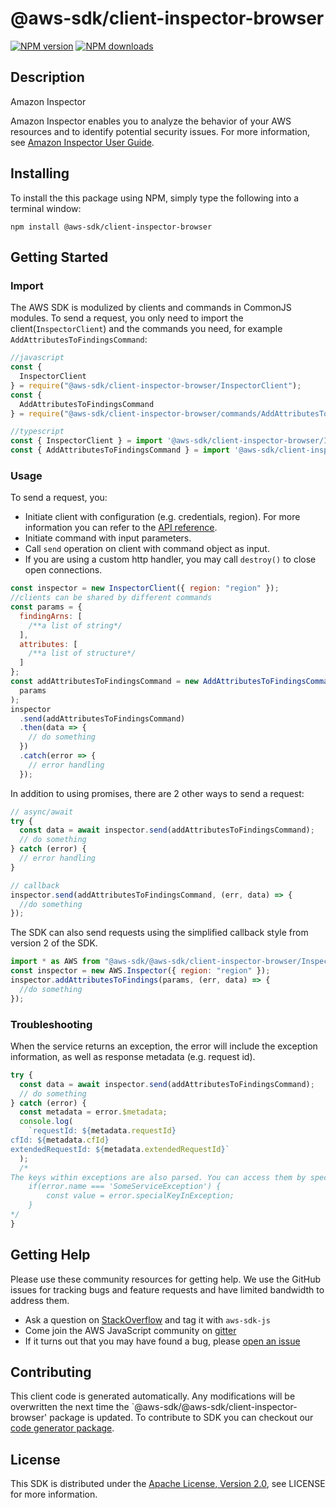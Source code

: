 # @aws-sdk/client-inspector-browser

[![NPM version](https://img.shields.io/npm/v/@aws-sdk/client-inspector-browser/preview.svg)](https://www.npmjs.com/package/@aws-sdk/client-inspector-browser)
[![NPM downloads](https://img.shields.io/npm/dm/@aws-sdk/client-inspector-browser.svg)](https://www.npmjs.com/package/@aws-sdk/client-inspector-browser)

## Description

<fullname>Amazon Inspector</fullname> <p>Amazon Inspector enables you to analyze the behavior of your AWS resources and to identify potential security issues. For more information, see <a href="https://docs.aws.amazon.com/inspector/latest/userguide/inspector_introduction.html"> Amazon Inspector User Guide</a>.</p>

## Installing

To install the this package using NPM, simply type the following into a terminal window:

```
npm install @aws-sdk/client-inspector-browser
```

## Getting Started

### Import

The AWS SDK is modulized by clients and commands in CommonJS modules. To send a request, you only need to import the client(`InspectorClient`) and the commands you need, for example `AddAttributesToFindingsCommand`:

```javascript
//javascript
const {
  InspectorClient
} = require("@aws-sdk/client-inspector-browser/InspectorClient");
const {
  AddAttributesToFindingsCommand
} = require("@aws-sdk/client-inspector-browser/commands/AddAttributesToFindingsCommand");
```

```javascript
//typescript
const { InspectorClient } = import '@aws-sdk/client-inspector-browser/InspectorClient';
const { AddAttributesToFindingsCommand } = import '@aws-sdk/client-inspector-browser/commands/AddAttributesToFindingsCommand';
```

### Usage

To send a request, you:

- Initiate client with configuration (e.g. credentials, region). For more information you can refer to the [API reference][].
- Initiate command with input parameters.
- Call `send` operation on client with command object as input.
- If you are using a custom http handler, you may call `destroy()` to close open connections.

```javascript
const inspector = new InspectorClient({ region: "region" });
//clients can be shared by different commands
const params = {
  findingArns: [
    /**a list of string*/
  ],
  attributes: [
    /**a list of structure*/
  ]
};
const addAttributesToFindingsCommand = new AddAttributesToFindingsCommand(
  params
);
inspector
  .send(addAttributesToFindingsCommand)
  .then(data => {
    // do something
  })
  .catch(error => {
    // error handling
  });
```

In addition to using promises, there are 2 other ways to send a request:

```javascript
// async/await
try {
  const data = await inspector.send(addAttributesToFindingsCommand);
  // do something
} catch (error) {
  // error handling
}
```

```javascript
// callback
inspector.send(addAttributesToFindingsCommand, (err, data) => {
  //do something
});
```

The SDK can also send requests using the simplified callback style from version 2 of the SDK.

```javascript
import * as AWS from "@aws-sdk/@aws-sdk/client-inspector-browser/Inspector";
const inspector = new AWS.Inspector({ region: "region" });
inspector.addAttributesToFindings(params, (err, data) => {
  //do something
});
```

### Troubleshooting

When the service returns an exception, the error will include the exception information, as well as response metadata (e.g. request id).

```javascript
try {
  const data = await inspector.send(addAttributesToFindingsCommand);
  // do something
} catch (error) {
  const metadata = error.$metadata;
  console.log(
    `requestId: ${metadata.requestId}
cfId: ${metadata.cfId}
extendedRequestId: ${metadata.extendedRequestId}`
  );
  /*
The keys within exceptions are also parsed. You can access them by specifying exception names:
    if(error.name === 'SomeServiceException') {
        const value = error.specialKeyInException;
    }
*/
}
```

## Getting Help

Please use these community resources for getting help. We use the GitHub issues for tracking bugs and feature requests and have limited bandwidth to address them.

- Ask a question on [StackOverflow](https://stackoverflow.com/questions/tagged/aws-sdk-js) and tag it with `aws-sdk-js`
- Come join the AWS JavaScript community on [gitter](https://gitter.im/aws/aws-sdk-js-v3)
- If it turns out that you may have found a bug, please [open an issue](https://github.com/aws/aws-sdk-js-v3/issues)

## Contributing

This client code is generated automatically. Any modifications will be overwritten the next time the `@aws-sdk/@aws-sdk/client-inspector-browser' package is updated. To contribute to SDK you can checkout our [code generator package][].

## License

This SDK is distributed under the
[Apache License, Version 2.0](http://www.apache.org/licenses/LICENSE-2.0),
see LICENSE for more information.

[code generator package]: https://github.com/aws/aws-sdk-js-v3/tree/master/packages/service-types-generator
[api reference]: https://docs.aws.amazon.com/AWSJavaScriptSDK/latest/
